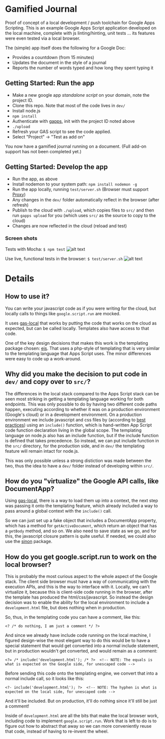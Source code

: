# Gamified Journal

Proof of concept of a local development / push toolchain for Google Apps Scripting. This is an example Google Apps Script application developed on the local machine, complete with js linting/hinting, unit tests ... its features were even tested via a local browser.

The (simple) app itself does the following for a Google Doc:

* Provides a countdown (from 15 minutes)
* Updates the document in the style of a journal
* Reports the number of words typed and how long they spent typing it

## Getting Started: Run the app

* Make a new google app *standalone script* on your domain, note the project ID.
* Clone this repo. Note that most of the code lives in `dev/`
* Install node.js
* `npm install`
* Authenticate with [gapps](https://www.npmjs.com/package/node-google-apps-script), init with the project ID noted above
* `./upload`
* Refresh your GAS script to see the code applied.
* Select "Project" -> "Test as add on"

You now have a gamified journal running on a document. (Full add-on support has not been completed yet.)

## Getting Started: Develop the app

* Run the app, as above
* Install nodemon to your system path: `npm install nodemon -g`
* Run the app locally, running `test/server.sh` (Browser must support [Proxy](http://caniuse.com/#search=proxy))
* Any changes in the `dev/` folder automatically reflect in the browser (after refresh)
* Publish to the cloud with `./upload`, which copies files to `src/` and then run `gapps upload` for you (which uses `src/` as the source to copy to the cloud)
* Changes are now reflected in the cloud (reload and test)

### Screen shots

Tests with Mocha:
`$ npm test`
![alt text][mocha]

Use live, functional tests in the browser:
`$ test/server.sh`
![alt text][browser]

[mocha]: http://brainysmurf.github.io/img/testsWithMocha.png "nm test"
[browser]: http://brainysmurf.github.io/img/runsInBrowser.png "test/server.sh"


# Details

## How to use it?

You can write your javascript code as if you were writing for the cloud, but locally calls to things like `google.script.run` are mocked. 

It uses [gas-local](https://github.com/mzagorny/gas-local) that works by putting the code that works on the cloud as expected, but can be called locally. Templates also have access to that code.

One of the key design decisions that makes this work is the templating package chosen: [ejs](http://ejs.co). That uses a php-style of templating that is very similar to the templating language that Apps Script uses. The minor differences were easy to code up a work-around.

## Why did you make the decision to put code in `dev/` and copy over to `src/`?

The differences in the local stack compared to the Apps Script stack can be seen most striking in getting a templating language working for both endpoints. This was only possible to do by having two different code paths happen, executing according to whether it was on a production environment (Google's cloud) or in a development environment. On a production environment we include javascript and css files by (according to [best practices](https://developers.google.com/apps-script/guides/html/best-practices)) using an `include()` function, which is hand-written App Script code function declaration living in the global scope. The templating language on node.js also has an include function, but if the include function is defined that takes precedence. So instead, we can put include function in the `src/` directory, for the production side, and in `dev/` the templating feature will remain intact for node.js. 

This was only possible unless a strong distiction was made between the two, thus the idea to have a `dev/` folder instead of developing within `src/`.

## How do you "virtualize" the Google API calls, like DocumentApp?

Using [gas-local](https://github.com/mzagorny/gas-local), there is a way to load them up into a context, the next step was passing it onto the templating feature, which already included a way to pass around a global context with the `include()` call.

So we can just set up a fake object that includes a DocumentApp property, which has a method for `getActiveDocument`, which return an object that has a `getBody` method, and so on. We also need to save state as we go, and for this, the javascript closure pattern is quite useful. If needed, we could also use the [sinon](http://sinonjs.org) package.

## How do you get google.script.run to work on the local browser?

This is probably the most curious aspect to the whole aspect of the Google stack. The client side browser must have a way of communicating with the execution APIs, and this is the way to interface with it. Locally, we can't virtualize it, because this is client-side code running in the browser, after the template has produced the html/css/javascript. So instead the design decision was to enable the ability for the local environment to include a `development.html` file, but does nothing when in production. 

So, thus, in the templating code you can have a comment, like this:

```
<? /* do nothing, I am just a comment */ ?>
```

And since we already have include code running on the local machine, I figured design-wise the most elegant way to do this would be to have a special statement that would get converted into a normal include statement, but in production wouldn't get converted, and would remain as a comment:

```
<?= /* include('development.html'); /* ?>  <!-- NOTE: The equals is what is expected on the Google side, for unescaped code -->
```

Before sending this code onto the templating engine, we convert that into a normal include call, so it looks like this:

```
<?- include('development.html'); ?>  <!-- NOTE: The hyphen is what is expected on the local side, for unescaped code -->
```

And it'll be included. But on production, it'll do nothing since it'll still be just a comment!

Inside of `development.html` are all the bits that make the local browser work, including code to implement `google.script.run`. Work that is left to do is to figure out how to abstract that away so we can more conveniently reuse that code, instead of having to re-invent the wheel.